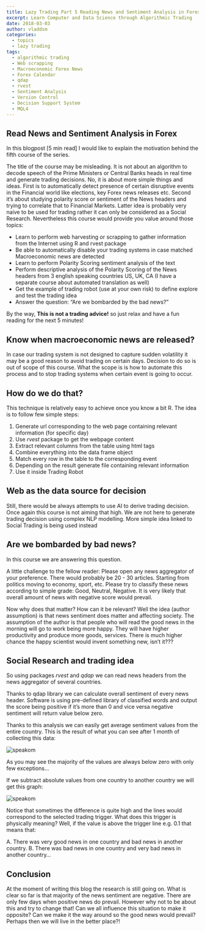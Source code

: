 ```yaml
---
title: Lazy Trading Part 5 Reading News and Sentiment Analysis in Forex
excerpt: Learn Computer and Data Science through Algorithmic Trading
date: 2018-03-03
author: vladdsm
categories:
  - topics
  - lazy trading
tags:
  - algorithmic trading
  - Web scrapping
  - Macroeconomic Forex News
  - Forex Calendar
  - qdap
  - rvest	
  - Sentiment Analysis
  - Version Control
  - Decision Support System
  - MQL4
---
```


## Read News and Sentiment Analysis in Forex

In this blogpost [5 min read] I would like to explain the motivation behind the fifth course of the series. 

The title of the course may be misleading. It is not about an algorithm to decode speech of the Prime Ministers or Central Banks heads in real time and generate trading decisions. No, it is about more simple things and ideas. First is to automatically detect presence of certain disruptive events in the Financial world like elections, key Forex news releases etc. Second it’s about studying polarity score or sentiment of the News headers and trying to correlate that to Financial Markets. Latter idea is probably very naive to be used for trading rather it can only be considered as a Social Research. Nevertheless this course would provide you value around those topics:

* Learn to perform web harvesting or scrapping to gather information from the Internet using R and rvest package
* Be able to automatically disable your trading systems in case matched Macroeconomic news are detected
* Learn to perform Polarity Scoring sentiment analysis of the text
* Perform descriptive analysis of the Polarity Scoring of the News headers from 3 english speaking countries US, UK, CA (I have a separate course about automated translation as well)
* Get the example of trading robot (use at your own risk) to define explore and test the trading idea
* Answer the question: “Are we bombarded by the bad news?” 

By the way, **This is not a trading advice!** so just relax and have a fun reading for the next 5 minutes!

## Know when macroeconomic news are released?

In case our trading system is not designed to capture sudden volatility it may be a good reason to avoid trading on certain days. Decision to do so is out of scope of this course. What the scope is is how to automate this process and to stop trading systems when certain event is going to occur.

## How do we do that?

This technique is relatively easy to achieve once you know a bit R. The idea is to follow few simple steps:

1. Generate url corresponding to the web page containing relevant information (for specific day)
2. Use *rvest* package to get the webpage content
3. Extract relevant columns from the table using html tags
4. Combine everything into the data frame object
5. Match every row in the table to the corresponding event
6. Depending on the result generate file containing relevant information
7. Use it inside Trading Robot

## Web as the data source for decision

Still, there would be always attempts to use AI to derive trading decision. Once again this course is not aiming that high. We are not here to generate trading decision using complex NLP modelling. More simple idea linked to Social Trading is being used instead 
 
## Are we bombarded by bad news?

In this course we are answering this question. 

A little challenge to the fellow reader: Please open any news aggregator of your preference. There would probably be 20 - 30 articles. Starting from politics moving to economy, sport, etc. Please try to classify these news according to simple grade: Good, Neutral, Negative. It is very likely that overall amount of news with negative score would prevail.

Now why does that matter? How can it be relevant? Well the idea (author assumption) is that news sentiment does matter and affecting society. The assumption of the author is that people who will read the good news in the morning will go to work being more happy. They will have higher productivity and produce more goods, services. There is much higher chance the happy scientist would invent something new, isn’t it??? 

## Social Research and trading idea

So using packages *rvest* and *qdap* we can read news headers from the news aggregator of several countries. 

Thanks to qdap library we can calculate overall sentiment of every news header. Software is using pre-defined library of classified words and output the score being positive if it’s more than 0 and vice versa negative sentiment will return value below zero.

Thanks to this analysis we can easily get average sentiment values from the entire country. This is the result of what you can see after 1 month of collecting this data:

<img src ="https://github.com/vzhomeexperiments/R_NewsReading/blob/master/2018-04-21-AllNews.png" alt="speakom"   />

As you may see the majority of the values are always below zero with only few exceptions…

If we subtract absolute values from one country to another country we will get this graph:

<img src ="https://github.com/vzhomeexperiments/R_NewsReading/blob/master/2018-04-19_SetThreshold.png" alt="speakom"   />

Notice that sometimes the difference is quite high and the lines would correspond to the selected trading trigger. What does this trigger is physically meaning? Well, if the value is above the trigger line e.g. 0.1 that means that:

A. There was very good news in one country and bad news in another country.
B. There was bad news in one country and very bad news in another country…  

## Conclusion

At the moment of writing this blog the research is still going on. What is clear so far is that majority of the news sentiment are negative. There are only few days when positive news do prevail. However why not to be about this and try to change that! Can we all influence this situation to make it opposite? Can we make it the way around so the good news would prevail? Perhaps then we will live in the better place?!